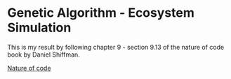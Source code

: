 # Genetic Algorithm - Ecosystem Simulation

This is my result by following chapter 9 - section 9.13 of the nature of code book by Daniel Shiffman.

[Nature of code](https://natureofcode.com/book/chapter-9-the-evolution-of-code/)
